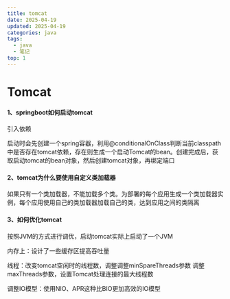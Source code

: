 ```yaml
---
title: tomcat
date: 2025-04-19
updated: 2025-04-19
categories: java
tags:
  - java
  - 笔记
top: 1
---
```


# Tomcat

#### 1、springboot如何启动tomcat

引入依赖

启动时会先创建一个spring容器，利用@conditionalOnClass判断当前classpath中是否存在tomcat依赖，存在则生成一个启动Tomcat的bean。创建完成后，获取启动tomcat的bean对象，然后创建tomcat对象，再绑定端口



#### 2、tomcat为什么要使用自定义类加载器

如果只有一个类加载器，不能加载多个类。为部署的每个应用生成一个类加载器实例，每个应用使用自己的类加载器加载自己的类，达到应用之间的类隔离



#### 3、如何优化tomcat

按照JVM的方式进行调优，启动tomcat实际上启动了一个JVM

内存上：设计了一些缓存区提高吞吐量

线程：改变tomcat空闲时的线程数，调整调整minSpareThreads参数
调整maxThreads参数，设置Tomcat处理连接的最大线程数

调整IO模型：使用NIO、APR这种比BIO更加高效的IO模型